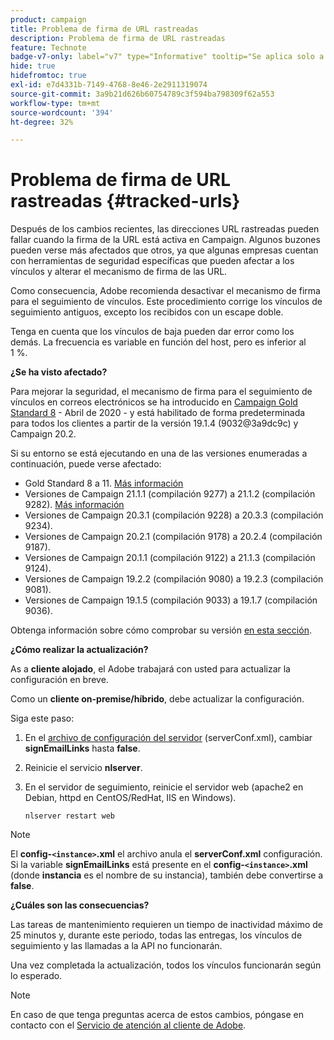 ```yaml
---
product: campaign
title: Problema de firma de URL rastreadas
description: Problema de firma de URL rastreadas
feature: Technote
badge-v7-only: label="v7" type="Informative" tooltip="Se aplica solo a Campaign Classic v7"
hide: true
hidefromtoc: true
exl-id: e7d4331b-7149-4768-8e46-2e2911319074
source-git-commit: 3a9b21d626b60754789c3f594ba798309f62a553
workflow-type: tm+mt
source-wordcount: '394'
ht-degree: 32%

---
```


# Problema de firma de URL rastreadas {#tracked-urls}



Después de los cambios recientes, las direcciones URL rastreadas pueden fallar cuando la firma de la URL está activa en Campaign. Algunos buzones pueden verse más afectados que otros, ya que algunas empresas cuentan con herramientas de seguridad específicas que pueden afectar a los vínculos y alterar el mecanismo de firma de las URL.

Como consecuencia, Adobe recomienda desactivar el mecanismo de firma para el seguimiento de vínculos. Este procedimiento corrige los vínculos de seguimiento antiguos, excepto los recibidos con un escape doble.

Tenga en cuenta que los vínculos de baja pueden dar error como los demás. La frecuencia es variable en función del host, pero es inferior al 1 %.

**¿Se ha visto afectado?**

Para mejorar la seguridad, el mecanismo de firma para el seguimiento de vínculos en correos electrónicos se ha introducido en [Campaign Gold Standard 8](../../rn/using/gold-standard.md#gs8) - Abril de 2020 - y está habilitado de forma predeterminada para todos los clientes a partir de la versión 19.1.4 (9032@3a9dc9c) y Campaign 20.2.

Si su entorno se está ejecutando en una de las versiones enumeradas a continuación, puede verse afectado:

* Gold Standard 8 a 11. [Más información](../../rn/using/gold-standard.md#gs-8)
* Versiones de Campaign 21.1.1 (compilación 9277) a 21.1.2 (compilación 9282). [Más información](../../rn/using/latest-release.md)
* Versiones de Campaign 20.3.1 (compilación 9228) a 20.3.3 (compilación 9234).
* Versiones de Campaign 20.2.1 (compilación 9178) a 20.2.4 (compilación 9187).
* Versiones de Campaign 20.1.1 (compilación 9122) a 21.1.3 (compilación 9124).
* Versiones de Campaign 19.2.2 (compilación 9080) a 19.2.3 (compilación 9081).
* Versiones de Campaign 19.1.5 (compilación 9033) a 19.1.7 (compilación 9036).


Obtenga información sobre cómo comprobar su versión [en esta sección](../../platform/using/launching-adobe-campaign.md#getting-your-campaign-version).

**¿Cómo realizar la actualización?**

As a **cliente alojado**, el Adobe trabajará con usted para actualizar la configuración en breve.

Como un **cliente on-premise/híbrido**, debe actualizar la configuración.

Siga este paso:

1. En el [archivo de configuración del servidor](../../installation/using/the-server-configuration-file.md) (serverConf.xml), cambiar **signEmailLinks** hasta **false**.
1. Reinicie el servicio **nlserver**.
1. En el servidor de seguimiento, reinicie el servidor web (apache2 en Debian, httpd en CentOS/RedHat, IIS en Windows).

   ```
   nlserver restart web
   ```

>[!NOTE]
>
>El **config-`<instance>`.xml** el archivo anula el **serverConf.xml** configuración. Si la variable **signEmailLinks** está presente en el  **config-`<instance>`.xml** (donde **instancia** es el nombre de su instancia), también debe convertirse a **false**.
>

**¿Cuáles son las consecuencias?**

Las tareas de mantenimiento requieren un tiempo de inactividad máximo de 25 minutos y, durante este periodo, todas las entregas, los vínculos de seguimiento y las llamadas a la API no funcionarán.

Una vez completada la actualización, todos los vínculos funcionarán según lo esperado.

>[!NOTE]
>
>En caso de que tenga preguntas acerca de estos cambios, póngase en contacto con el [Servicio de atención al cliente de Adobe](https://helpx.adobe.com/es/enterprise/admin-guide.html/enterprise/using/support-for-experience-cloud.ug.html).
>
